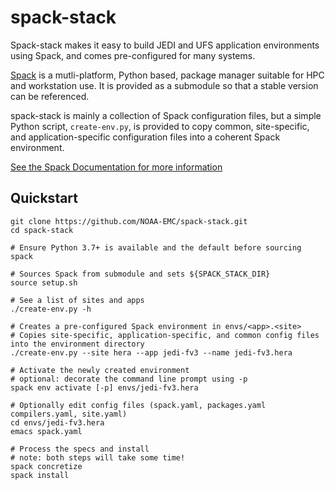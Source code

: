 # spack-stack

Spack-stack makes it easy to build JEDI and UFS application environments using Spack, and comes pre-configured for many systems.

[Spack](https://github.com/spack/spack) is a mutli-platform, Python based, package manager suitable for HPC and workstation use. It is provided as a submodule so that a stable version can be referenced.

spack-stack is mainly a collection of Spack configuration files, but a simple Python script, `create-env.py`, is provided to copy common, site-specific, and application-specific configuration files into a coherent Spack environment.

[See the Spack Documentation for more information](https://spack.readthedocs.io/en/latest/)

## Quickstart

```
git clone https://github.com/NOAA-EMC/spack-stack.git
cd spack-stack

# Ensure Python 3.7+ is available and the default before sourcing spack

# Sources Spack from submodule and sets ${SPACK_STACK_DIR}
source setup.sh

# See a list of sites and apps
./create-env.py -h

# Creates a pre-configured Spack environment in envs/<app>.<site>
# Copies site-specific, application-specific, and common config files into the environment directory
./create-env.py --site hera --app jedi-fv3 --name jedi-fv3.hera

# Activate the newly created environment
# optional: decorate the command line prompt using -p
spack env activate [-p] envs/jedi-fv3.hera

# Optionally edit config files (spack.yaml, packages.yaml compilers.yaml, site.yaml)
cd envs/jedi-fv3.hera
emacs spack.yaml

# Process the specs and install
# note: both steps will take some time!
spack concretize
spack install

```
